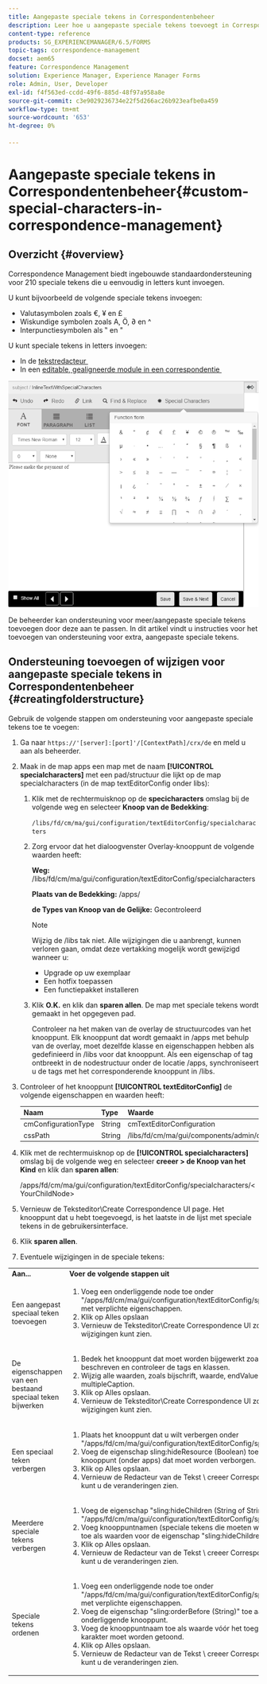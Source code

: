 ```yaml
---
title: Aangepaste speciale tekens in Correspondentenbeheer
description: Leer hoe u aangepaste speciale tekens toevoegt in Correspondentiebeheer.
content-type: reference
products: SG_EXPERIENCEMANAGER/6.5/FORMS
topic-tags: correspondence-management
docset: aem65
feature: Correspondence Management
solution: Experience Manager, Experience Manager Forms
role: Admin, User, Developer
exl-id: f4f563ed-ccdd-49f6-885d-48f97a958a8e
source-git-commit: c3e9029236734e22f5d266ac26b923eafbe0a459
workflow-type: tm+mt
source-wordcount: '653'
ht-degree: 0%

---
```


# Aangepaste speciale tekens in Correspondentenbeheer{#custom-special-characters-in-correspondence-management}

## Overzicht {#overview}

Correspondence Management biedt ingebouwde standaardondersteuning voor 210 speciale tekens die u eenvoudig in letters kunt invoegen.

U kunt bijvoorbeeld de volgende speciale tekens invoegen:

* Valutasymbolen zoals €, ¥ en £
* Wiskundige symbolen zoals A, Ö, ∂ en ^
* Interpunctiesymbolen als ‟ en &quot;

U kunt speciale tekens in letters invoegen:

* In de [&#x200B; tekstredacteur &#x200B;](/help/forms/using/document-fragments.md#createtext)
* In een [&#x200B; editable, gealigneerde module in een correspondentie &#x200B;](../../forms/using/create-correspondence.md#managecontent)

![&#x200B; speciCharacsinlinemodule &#x200B;](assets/specialcharactersinlinemodule.png)

De beheerder kan ondersteuning voor meer/aangepaste speciale tekens toevoegen door deze aan te passen. In dit artikel vindt u instructies voor het toevoegen van ondersteuning voor extra, aangepaste speciale tekens.

## Ondersteuning toevoegen of wijzigen voor aangepaste speciale tekens in Correspondentenbeheer {#creatingfolderstructure}

Gebruik de volgende stappen om ondersteuning voor aangepaste speciale tekens toe te voegen:

1. Ga naar `https://'[server]:[port]'/[ContextPath]/crx/de` en meld u aan als beheerder.
1. Maak in de map apps een map met de naam **[!UICONTROL specialcharacters]** met een pad/structuur die lijkt op de map specialcharacters (in de map textEditorConfig onder libs):

   1. Klik met de rechtermuisknop op de **specicharacters** omslag bij de volgende weg en selecteer **Knoop van de Bedekking**:

      `/libs/fd/cm/ma/gui/configuration/textEditorConfig/specialcharacters`

   1. Zorg ervoor dat het dialoogvenster Overlay-knooppunt de volgende waarden heeft:

      **Weg:** /libs/fd/cm/ma/gui/configuration/textEditorConfig/specialcharacters

      **Plaats van de Bedekking:** /apps/

      **de Types van Knoop van de Gelijke:** Gecontroleerd

      >[!NOTE]
      >
      >Wijzig de /libs tak niet. Alle wijzigingen die u aanbrengt, kunnen verloren gaan, omdat deze vertakking mogelijk wordt gewijzigd wanneer u:
      >
      >
      >
      >    * Upgrade op uw exemplaar
      >    * Een hotfix toepassen
      >    * Een functiepakket installeren
      >
      >

   1. Klik **O.K.** en klik dan **sparen allen**. De map met speciale tekens wordt gemaakt in het opgegeven pad.

      Controleer na het maken van de overlay de structuurcodes van het knooppunt. Elk knooppunt dat wordt gemaakt in /apps met behulp van de overlay, moet dezelfde klasse en eigenschappen hebben als gedefinieerd in /libs voor dat knooppunt. Als een eigenschap of tag ontbreekt in de nodestructuur onder de locatie /apps, synchroniseert u de tags met het corresponderende knooppunt in /libs.

1. Controleer of het knooppunt **[!UICONTROL textEditorConfig]** de volgende eigenschappen en waarden heeft:

   | Naam | Type | Waarde |
   |---|---|---|
   | cmConfigurationType | String | cmTextEditorConfiguration |
   | cssPath | String | /libs/fd/cm/ma/gui/components/admin/createasset/textcontrol/clientlibs/textcontrol |

1. Klik met de rechtermuisknop op de **[!UICONTROL specialcharacters]** omslag bij de volgende weg en selecteer **creeer > de Knoop van het Kind** en klik dan **sparen allen**:

   /apps/fd/cm/ma/gui/configuration/textEditorConfig/specialcharacters/&lt;YourChildNode>

1. Vernieuw de Teksteditor\Create Correspondence UI page. Het knooppunt dat u hebt toegevoegd, is het laatste in de lijst met speciale tekens in de gebruikersinterface.
1. Klik **sparen allen**.
1. Eventuele wijzigingen in de speciale tekens:

<table>
 <tbody>
  <tr>
   <td><strong>Aan...</strong></td>
   <td><strong>Voer de volgende stappen uit</strong></td>
  </tr>
  <tr>
   <td>Een aangepast speciaal teken toevoegen</td>
   <td>
    <ol>
     <li>Voeg een onderliggende node toe onder "/apps/fd/cm/ma/gui/configuration/textEditorConfig/specialcharacters" met verplichte eigenschappen.</li>
     <li>Klik op Alles opslaan</li>
     <li>Vernieuw de Teksteditor\Create Correspondence UI zodat u de wijzigingen kunt zien.</li>
    </ol> </td>
  </tr>
  <tr>
   <td>De eigenschappen van een bestaand speciaal teken bijwerken</td>
   <td>
    <ol>
     <li>Bedek het knooppunt dat moet worden bijgewerkt zoals hierboven beschreven en controleer de tags en klassen.</li>
     <li>Wijzig alle waarden, zoals bijschrift, waarde, endValue en multipleCaption. </li>
     <li>Klik op Alles opslaan. </li>
     <li>Vernieuw de Teksteditor\Create Correspondence UI zodat u de wijzigingen kunt zien.</li>
    </ol> </td>
  </tr>
  <tr>
   <td>Een speciaal teken verbergen</td>
   <td>
    <ol>
     <li>Plaats het knooppunt dat u wilt verbergen onder "/apps/fd/cm/ma/gui/configuration/textEditorConfig/specialcharacters"</li>
     <li>Voeg de eigenschap sling:hideResource (Boolean) toe aan het knooppunt (onder apps) dat moet worden verborgen. </li>
     <li>Klik op Alles opslaan. </li>
     <li>Vernieuw de Redacteur van de Tekst \ creeer Correspondentie UI zodat kunt u de veranderingen zien.<br /> </li>
    </ol> </td>
  </tr>
  <tr>
   <td>Meerdere speciale tekens verbergen</td>
   <td>
    <ol>
     <li>Voeg de eigenschap "sling:hideChildren (String of String[])" toe aan "/apps/fd/cm/ma/gui/configuration/textEditorConfig/specialcharacters". </li>
     <li>Voeg knooppuntnamen (speciale tekens die moeten worden verborgen) toe als waarden voor de eigenschap "sling:hideChildren". </li>
     <li>Klik op Alles opslaan. </li>
     <li>Vernieuw de Redacteur van de Tekst \ creeer Correspondentie UI zodat kunt u de veranderingen zien.<br /> </li>
    </ol> </td>
  </tr>
  <tr>
   <td>Speciale tekens ordenen</td>
   <td>
    <ol>
     <li>Voeg een onderliggende node toe onder "/apps/fd/cm/ma/gui/configuration/textEditorConfig/specialcharacters" met verplichte eigenschappen. </li>
     <li>Voeg de eigenschap "sling:orderBefore (String)" toe aan het nieuwe onderliggende knooppunt. </li>
     <li>Voeg de knooppuntnaam toe als waarde vóór het toegevoegde speciale karakter moet worden getoond. </li>
     <li>Klik op Alles opslaan. </li>
     <li>Vernieuw de Redacteur van de Tekst \ creeer Correspondentie UI zodat kunt u de veranderingen zien.<br /> </li>
    </ol> </td>
  </tr>
 </tbody>
</table>
